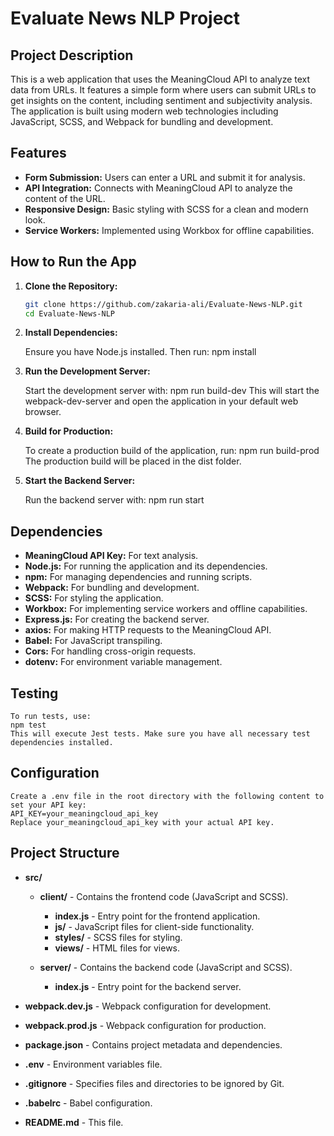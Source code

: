 # Evaluate News NLP Project

## Project Description

This is a web application that uses the MeaningCloud API to analyze text data from URLs. It features a simple form where users can submit URLs to get insights on the content, including sentiment and subjectivity analysis. The application is built using modern web technologies including JavaScript, SCSS, and Webpack for bundling and development.

## Features

- **Form Submission:** Users can enter a URL and submit it for analysis.
- **API Integration:** Connects with MeaningCloud API to analyze the content of the URL.
- **Responsive Design:** Basic styling with SCSS for a clean and modern look.
- **Service Workers:** Implemented using Workbox for offline capabilities.

## How to Run the App

1. **Clone the Repository:**

   ```bash
   git clone https://github.com/zakaria-ali/Evaluate-News-NLP.git
   cd Evaluate-News-NLP

   ```

2. **Install Dependencies:**

   Ensure you have Node.js installed. Then run:
   npm install

3. **Run the Development Server:**

   Start the development server with:
   npm run build-dev
   This will start the webpack-dev-server and open the application in your default web browser.

4. **Build for Production:**

   To create a production build of the application, run:
   npm run build-prod
   The production build will be placed in the dist folder.

5. **Start the Backend Server:**

   Run the backend server with:
   npm run start

## Dependencies

- **MeaningCloud API Key:** For text analysis.
- **Node.js:** For running the application and its dependencies.
- **npm:** For managing dependencies and running scripts.
- **Webpack:** For bundling and development.
- **SCSS:** For styling the application.
- **Workbox:** For implementing service workers and offline capabilities.
- **Express.js:** For creating the backend server.
- **axios:** For making HTTP requests to the MeaningCloud API.
- **Babel:** For JavaScript transpiling.
- **Cors:** For handling cross-origin requests.
- **dotenv:** For environment variable management.

## Testing

    To run tests, use:
    npm test
    This will execute Jest tests. Make sure you have all necessary test dependencies installed.

## Configuration

    Create a .env file in the root directory with the following content to set your API key:
    API_KEY=your_meaningcloud_api_key
    Replace your_meaningcloud_api_key with your actual API key.

## Project Structure

- **src/**

  - **client/** - Contains the frontend code (JavaScript and SCSS).

    - **index.js** - Entry point for the frontend application.
    - **js/** - JavaScript files for client-side functionality.
    - **styles/** - SCSS files for styling.
    - **views/** - HTML files for views.

  - **server/** - Contains the backend code (JavaScript and SCSS).
    - **index.js** - Entry point for the backend server.

- **webpack.dev.js** - Webpack configuration for development.
- **webpack.prod.js** - Webpack configuration for production.
- **package.json** - Contains project metadata and dependencies.
- **.env** - Environment variables file.
- **.gitignore** - Specifies files and directories to be ignored by Git.
- **.babelrc** - Babel configuration.
- **README.md** - This file.


